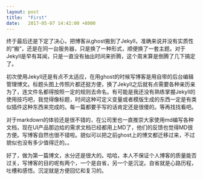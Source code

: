 ```yaml
---
layout: post
title:  "First"
date:   2017-05-07 14:42:00 +8000
---
```

终于最后还是下定了决心，把博客从ghost搬到了Jekyll，准确来说并没有实质性的“搬”，还是在同一台服务器，只是换了一种形式，顺便换了一套主题。对于Jekyll是早有耳闻，只是一直没有抽出时间来折腾，这个周末算是倒腾了几下搞定了。

初次使用Jekyll还是有点不太适应，在用ghost的时候写博客是用自带的后台编辑管理博文。标题头图上传照片都还挺方便，换了Jekyll之后就有点需要各种亲历亲为了，连文件名都得按照一定的规则去命名。有可能是我还没有熟练掌握Jekyll的使用技巧吧，我觉得像标题，时间这种可定义变量或者模版生成的东西一定是有类似插件这种东西来完成的。每一篇都要手写的话肯定还是很傻的。等再找找看吧。

对于markdown的体验还是很不错的，在公司里也一直推崇大家使用md编写各种文档，现在UI产品那边给的需求文档已经都用上MD了，他们的反馈也觉得MD很方便。写博客自然也很不错啦。貌似可以把之前ghost上的博文都迁移过来，不过貌似也没有多少值得迁的。。

好了，做为第一篇博文，水分还是很大的。哈哈，本人不保证个人博客的质量能否过关，写博客的目的呢有两个，一个是自省，另一个是沉淀。自省就是心路历程，吐槽和感悟。沉淀就是方便回忆和复习的。